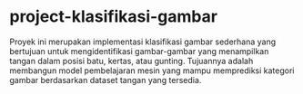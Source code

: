 # project-klasifikasi-gambar

Proyek ini merupakan implementasi klasifikasi gambar sederhana yang bertujuan untuk mengidentifikasi gambar-gambar yang menampilkan tangan dalam posisi batu, kertas, atau gunting. Tujuannya adalah membangun model pembelajaran mesin yang mampu memprediksi kategori gambar berdasarkan dataset tangan yang tersedia.






